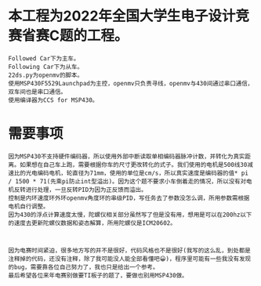 # 本工程为2022年全国大学生电子设计竞赛省赛C题的工程。
    Followed Car下为主车。
    Following Car下为从车。 
    22ds.py为openmv的脚本。 
    使用MSP430F5529Launchpad为主控，openmv只负责寻线，openmv与430间通过串口通信，双车间也是串口通信。 
    使用编译器为CCS for MSP430。
# 需要事项
    因为MSP430不支持硬件编码器，所以使用外部中断读取单相编码器脉冲计数，并转化为真实距离。如果想在自己车上跑，需要根据你车的尺寸更改转化的式子。我们使用的电机是500线30减速比的光电编码电机，轮直径为71mm，使用的单位是cm/s，所以真实速度是编码器的值* pi / 1500 * 71(先乘pi防止int型溢出)。因为这个题不要求小车倒着走的情况，所以没有对电机反转进行处理，一旦反转PID为因为正反馈而溢出。
    控制是内环速度环外环openmv角度环的串级PID，写任务去了参数没怎么调，所用参数需根据电机自行调整。
    因为430的浮点计算速度太慢，陀螺仪相关部分虽然写了但是没有用，想用是可以在200hz以下的速度去更新陀螺仪数据和姿态解算，所用陀螺仪是ICM20602。
# 
    因为电赛时间紧迫，很多地方写的并不是很好，代码风格也不是很好(我写的这么乱，到处都是注释掉的代码，还没有注释，除了我可能没人能全部看懂吧😀)，程序里可能有一些我没有发现的bug，需要靠各位自己努力了，我也只是给出一个参考。 
    最后希望各位来年电赛别做要TI板子的题了，要做也别用MSP430做。
